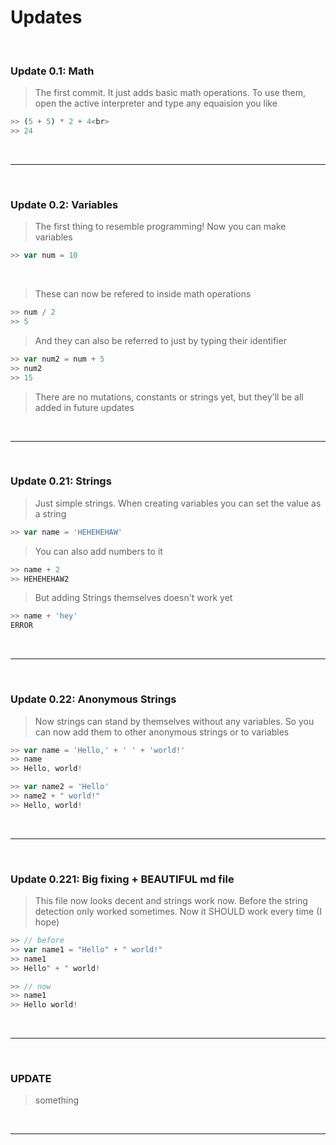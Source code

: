 # Updates
<br>

### Update 0.1: Math

> The first commit. It just adds basic math operations. To use them, open the active interpreter and type any equaision you like<br>
```javascript
>> (5 + 5) * 2 + 4<br>
>> 24
```
<br>

---

<br>

### Update 0.2: Variables

> The first thing to resemble programming! Now you can make variables <br>
```javascript
>> var num = 10
```
<br>

> These can now be refered to inside math operations <br>

```javascript
>> num / 2
>> 5
```
> And they can also be referred to just by typing their identifier<br>

```javascript
>> var num2 = num + 5
>> num2
>> 15
```

> There are no mutations, constants or strings yet, but they'll be all added in future updates

<br>

---

<br>

### Update 0.21: Strings
> Just simple strings. When creating variables you can set the value as a string

```javascript
>> var name = 'HEHEHEHAW'
```

> You can also add numbers to it

```javascript
>> name + 2
>> HEHEHEHAW2
```

> But adding Strings themselves doesn't work yet

```javascript
>> name + 'hey'
ERROR
```

<br>

---

<br>

### Update 0.22: Anonymous Strings
> Now strings can stand by themselves
without any variables. So you can now add them to other anonymous strings or to variables

```javascript
>> var name = 'Hello,' + ' ' + 'world!'
>> name
>> Hello, world!

>> var name2 = 'Hello'
>> name2 + " world!"
>> Hello, world!
```

<br>

---

<br>

### Update  0.221: Big fixing + BEAUTIFUL md file

> This file now looks decent and strings work now. Before the string detection only worked sometimes. Now it SHOULD work every time (I hope)

```javascript
>> // before
>> var name1 = "Hello" + " world!"
>> name1
>> Hello" + " world!

>> // now
>> name1
>> Hello world!
```

<br>

---

<br>

### UPDATE 

> something

<br>

---